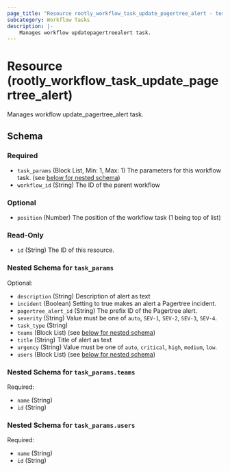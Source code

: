 ```yaml
---
page_title: "Resource rootly_workflow_task_update_pagertree_alert - terraform-provider-rootly"
subcategory: Workflow Tasks
description: |-
    Manages workflow updatepagertreealert task.
---
```


# Resource (rootly_workflow_task_update_pagertree_alert)

Manages workflow update_pagertree_alert task.

<!-- schema generated by tfplugindocs -->
## Schema

### Required

- `task_params` (Block List, Min: 1, Max: 1) The parameters for this workflow task. (see [below for nested schema](#nestedblock--task_params))
- `workflow_id` (String) The ID of the parent workflow

### Optional

- `position` (Number) The position of the workflow task (1 being top of list)

### Read-Only

- `id` (String) The ID of this resource.

<a id="nestedblock--task_params"></a>
### Nested Schema for `task_params`

Optional:

- `description` (String) Description of alert as text
- `incident` (Boolean) Setting to true makes an alert a Pagertree incident.
- `pagertree_alert_id` (String) The prefix ID of the Pagertree alert.
- `severity` (String) Value must be one of `auto`, `SEV-1`, `SEV-2`, `SEV-3`, `SEV-4`.
- `task_type` (String)
- `teams` (Block List) (see [below for nested schema](#nestedblock--task_params--teams))
- `title` (String) Title of alert as text
- `urgency` (String) Value must be one of `auto`, `critical`, `high`, `medium`, `low`.
- `users` (Block List) (see [below for nested schema](#nestedblock--task_params--users))

<a id="nestedblock--task_params--teams"></a>
### Nested Schema for `task_params.teams`

Required:

- `name` (String)
- `id` (String)


<a id="nestedblock--task_params--users"></a>
### Nested Schema for `task_params.users`

Required:

- `name` (String)
- `id` (String)
